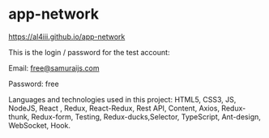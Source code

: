 # app-network

https://al4iii.github.io/app-network

This is the login / password for the test account:

Email: free@samuraijs.com

Password: free

Languages and technologies used in this project:
HTML5, CSS3, JS, NodeJS, React , Redux, React-Redux, Rest API, Content, Axios, Redux-thunk, Redux-form, Testing, Redux-ducks,Selector, TypeScript, Ant-design, WebSocket, Hook.
